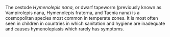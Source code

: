 [//]: # (Created by ./bin/manage_files.pl from ./species/Hymenolepis_nana/Hymenolepis_nana.about.html on Thu Jun 11 13:44:33 2020)
The cestode _Hymenolepis nana_, or dwarf tapeworm (previously known as Vampirolepis nana, Hymenolepis fraterna, and Taenia nana) is a cosmopolitan species most common in temperate zones. It is most often seen in children in countries in which sanitation and hygiene are inadequate and causes hymenolepiasis which rarely has symptoms.

